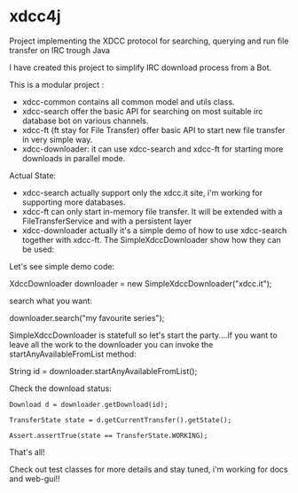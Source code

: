 # xdcc4j
Project implementing the XDCC protocol for searching, querying and run file transfer on IRC trough Java

I have created this project to simplify IRC download process from a Bot.

This is a modular project :

 - xdcc-common contains all common model and utils class.
 - xdcc-search offer the basic API for searching on most suitable irc database bot on various channels.
 - xdcc-ft (ft stay for File Transfer) offer basic API to start new file transfer in very simple way.
 - xdcc-downloader: it can use xdcc-search and xdcc-ft for starting more downloads in parallel mode.
 
 Actual State:
  - xdcc-search actually support only the xdcc.it site, i'm working for supporting more databases.
  - xdcc-ft can only start in-memory file transfer. It will be extended with a FileTransferService and with a persistent layer
  - xdcc-downloader actually it's a simple demo of how to use xdcc-search together with xdcc-ft.
  The SimpleXdccDownloader show how they can be used:
  
Let's see simple demo code:
  
  XdccDownloader downloader = new SimpleXdccDownloader("xdcc.it");
  
  search what you want:

  downloader.search("my favourite series");
  
SimpleXdccDownloader is statefull so let's start the party....if you want to leave all the work to the downloader you can invoke the startAnyAvailableFromList method:
   
  String id = downloader.startAnyAvailableFromList();
  
Check the download status:

   	Download d = downloader.getDownload(id);
 
   	TransferState state = d.getCurrentTransfer().getState();
 
   	Assert.assertTrue(state == TransferState.WORKING);
 
That's all!
  
Check out test classes for more details and stay tuned, i'm working for docs and web-gui!!
  
  
 
